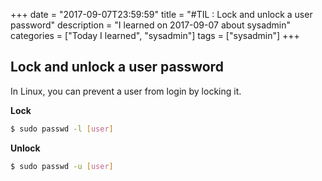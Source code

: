 +++
date = "2017-09-07T23:59:59"
title = "#TIL : Lock and unlock a user password"
description = "I learned on 2017-09-07 about sysadmin"
categories = ["Today I learned", "sysadmin"]
tags = ["sysadmin"]
+++



## Lock and unlock a user password

In Linux, you can prevent a user from login by locking it.

**Lock**

```bash
$ sudo passwd -l [user]
```

**Unlock**

```bash
$ sudo passwd -u [user]
```
